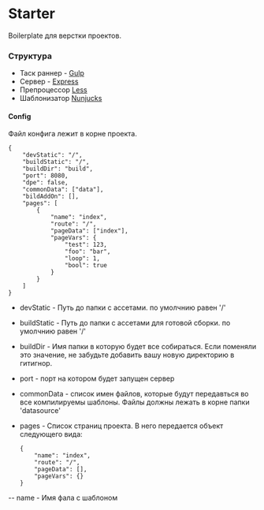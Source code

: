 # Starter #

Boilerplate для верстки проектов.

### Структура ###

* Таск раннер - [Gulp](http://gulpjs.com/)
* Сервер - [Express](http://expressjs.com/ru/guide/routing.html)
* Препроцессор [Less](http://lesscss.org/)
* Шаблонизатор [Nunjucks](https://mozilla.github.io/nunjucks/)

#### Config ####

Файл конфига лежит в корне проекта.

``` 
{
	"devStatic": "/",
	"buildStatic": "/",
	"buildDir": "build",
	"port": 8080,
	"dpe": false,
	"commonData": ["data"],
	"bildAddOn": [],
	"pages": [
		{
			"name": "index",
			"route": "/",
			"pageData": ["index"],
			"pageVars": {
				"test": 123,
				"foo": "bar",
				"loop": 1,
				"bool": true
			}
		}
	]
}

 ```

- devStatic  - Путь до папки с ассетами. по умолчнию равен '/'
- buildStatic  - Путь до папки с ассетами для готовой сборки. по умолчнию равен '/'
- buildDir  - Имя папки в которую будет все собираться. Если поменяли это значение, не забудьте добавить вашу новую директорию в гитигнор.
- port - порт на котором будет запущен сервер
- commonData - список имен файлов, которые будут передавться во все компилируемы шаблоны. Файлы должны лежать в корне папки 'datasource'
- pages - Список страниц проекта. В него передается объект следующего вида: 

	```
	{
		"name": "index",
		"route": "/",
		"pageData": [],
		"pageVars": {}
	}

	```
--  name - Имя фала с шаблоном